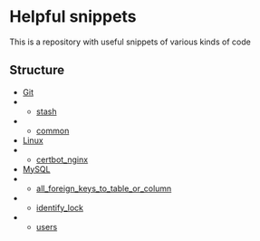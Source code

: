 # Helpful snippets

This is a repository with useful snippets of various kinds of code

## Structure

- [Git](./src/branch/master/Git/)
- - [stash](./src/branch/master/Git/stash.md)
- - [common](./src/branch/master/Git/common.md)
- [Linux](./src/branch/master/Linux/)
- - [certbot_nginx](./src/branch/master/Linux/certbot_nginx.md)
- [MySQL](./src/branch/master/MySQL)
- - [all_foreign_keys_to_table_or_column](./src/branch/master/MySQL/all_foreign_keys_to_table_or_column.md)
- - [identify_lock](./src/branch/master/MySQL/identify_lock.md)
- - [users](./src/branch/master/MySQL/users.md)
